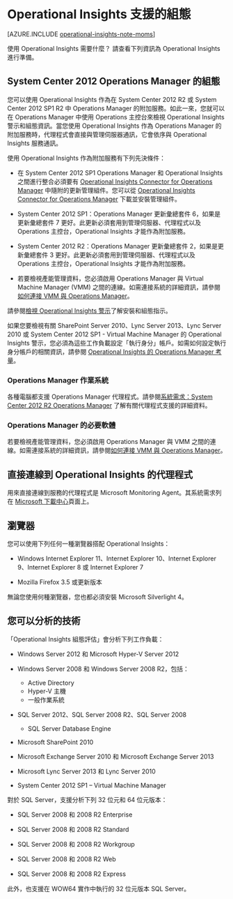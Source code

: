 <properties
   pageTitle="Operational Insights 支援的組態"
   description="深入了解 Operational Insights 所需的組態"
   services="operational-insights"
   documentationCenter=""
   authors="bandersmsft"
   manager="jwhit"
   editor="tysonn" />
<tags
   ms.service="operational-insights"
   ms.devlang="na"
   ms.topic="article"
   ms.tgt_pltfrm="na"
   ms.workload="na"
   ms.date="07/02/2015"
   ms.author="banders" />

# Operational Insights 支援的組態

[AZURE.INCLUDE [operational-insights-note-moms](../../includes/operational-insights-note-moms.md)]

使用 Operational Insights 需要什麼？ 請查看下列資訊為 Operational Insights 進行準備。


## System Center 2012 Operations Manager 的組態

您可以使用 Operational Insights 作為在 System Center 2012 R2 或 System Center 2012 SP1 R2 中 Operations Manager 的附加服務。如此一來，您就可以在 Operations Manager 中使用 Operations 主控台來檢視 Operational Insights 警示和組態資訊。當您使用 Operational Insights 作為 Operations Manager 的附加服務時，代理程式會直接與管理伺服器通訊，它會依序與 Operational Insights 服務通訊。

使用 Operational Insights 作為附加服務有下列先決條件：


- 在 System Center 2012 SP1 Operations Manager 和 Operational Insights 之間進行整合必須要有 [Operational Insights Connector for Operations Manager](https://www.microsoft.com/zh-tw/download/details.aspx?id=38199) 中隨附的更新管理組件。您可以從 [Operational Insights Connector for Operations Manager](https://www.microsoft.com/zh-tw/download/details.aspx?id=38199) 下載並安裝管理組件。

- System Center 2012 SP1：Operations Manager 更新彙總套件 6，如果是更新彙總套件 7 更好。此更新必須套用到管理伺服器、代理程式以及 Operations 主控台，Operational Insights 才能作為附加服務。

- System Center 2012 R2：Operations Manager 更新彙總套件 2，如果是更新彙總套件 3 更好。此更新必須套用到管理伺服器、代理程式以及 Operations 主控台，Operational Insights 才能作為附加服務。

- 若要檢視產能管理資料，您必須啟用 Operations Manager 與 Virtual Machine Manager (VMM) 之間的連線。如需連接系統的詳細資訊，請參閱[如何連接 VMM 與 Operations Manager](https://technet.microsoft.com/zh-tw/library/hh882396.aspx)。

請參閱[檢視 Operational Insights 警示](http://go.microsoft.com/fwlink/?LinkID=293793)了解安裝和組態指示。

如果您要檢視有關 SharePoint Server 2010、Lync Server 2013、Lync Server 2010 或 System Center 2012 SP1 - Virtual Machine Manager 的 Operational Insights 警示，您必須為這些工作負載設定「執行身分」帳戶。如需如何設定執行身分帳戶的相關資訊，請參閱 [Operational Insights 的 Operations Manager 考量](operational-insights-operations-manager.md)。


### Operations Manager 作業系統

各種電腦都支援 Operations Manager 代理程式。請參閱[系統需求：System Center 2012 R2 Operations Manager](https://technet.microsoft.com/library/dn249696.aspx) 了解有關代理程式支援的詳細資料。

### Operations Manager 的必要軟體

若要檢視產能管理資料，您必須啟用 Operations Manager 與 VMM 之間的連線。如需連接系統的詳細資訊，請參閱[如何連接 VMM 與 Operations Manager](https://technet.microsoft.com/zh-tw/library/hh882396.aspx)。

## 直接連線到 Operational Insights 的代理程式

用來直接連線到服務的代理程式是 Microsoft Monitoring Agent。其系統需求列在 [Microsoft 下載中心](https://www.microsoft.com/zh-tw/download/details.aspx?id=40316&e6b34bbe-475b-1abd-2c51-b5034bcdd6d2=True)頁面上。

## 瀏覽器

您可以使用下列任何一種瀏覽器搭配 Operational Insights：

- Windows Internet Explorer 11、Internet Explorer 10、Internet Explorer 9、Internet Explorer 8 或 Internet Explorer 7

- Mozilla Firefox 3.5 或更新版本

無論您使用何種瀏覽器，您也都必須安裝 Microsoft Silverlight 4。

## 您可以分析的技術

「Operational Insights 組態評估」會分析下列工作負載：

- Windows Server 2012 和 Microsoft Hyper-V Server 2012

- Windows Server 2008 和 Windows Server 2008 R2，包括：
    - Active Directory
	- Hyper-V 主機
	- 一般作業系統

- SQL Server 2012、SQL Server 2008 R2、SQL Server 2008
    - SQL Server Database Engine

- Microsoft SharePoint 2010

- Microsoft Exchange Server 2010 和 Microsoft Exchange Server 2013

- Microsoft Lync Server 2013 和 Lync Server 2010

- System Center 2012 SP1 – Virtual Machine Manager

對於 SQL Server，支援分析下列 32 位元和 64 位元版本：

- SQL Server 2008 和 2008 R2 Enterprise

- SQL Server 2008 和 2008 R2 Standard

- SQL Server 2008 和 2008 R2 Workgroup

- SQL Server 2008 和 2008 R2 Web

- SQL Server 2008 和 2008 R2 Express

此外，也支援在 WOW64 實作中執行的 32 位元版本 SQL Server。

<!---HONumber=July15_HO2-->